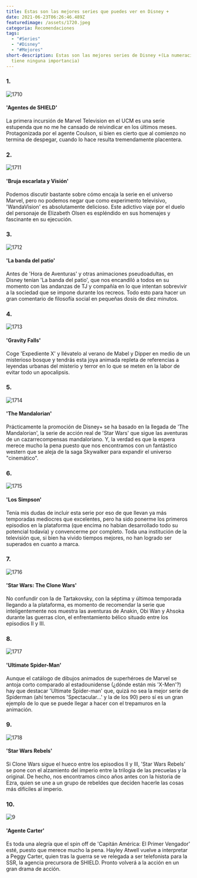 ```yaml
---
title: Estas son las mejores series que puedes ver en Disney +
date: 2021-06-23T06:26:46.489Z
featuredimage: /assets/1720.jpeg
categoria: Recomendaciones
tags:
  - "#Series"
  - "#Disney"
  - "#Mejores"
short-description: Estas son las mejores series de Disney +(La numeración no
  tiene ninguna importancia)
---
```

### 1.

![1710](/assets/1710.jpg "1710")

#### 'Agentes de SHIELD'


La primera incursión de Marvel Television en el UCM es una serie estupenda que no me he cansado de reivindicar en los últimos meses. Protagonizada por el agente Coulson, si bien es cierto que al comienzo no termina de despegar, cuando lo hace resulta tremendamente placentera.

### 2.

![1711](/assets/1711.jpg "1711")

#### 'Bruja escarlata y Visión'


Podemos discutir bastante sobre cómo encaja la serie en el universo Marvel, pero no podemos negar que como experimento televisivo, 'WandaVision' es absolutamente delicioso. Este adictivo viaje por el duelo del personaje de Elizabeth Olsen es espléndido en sus homenajes y fascinante en su ejecución.

### 3.

![1712](/assets/1712.jpg "1712")

#### 'La banda del patio'


Antes de 'Hora de Aventuras' y otras animaciones pseudoadultas, en Disney tenían 'La banda del patio', que nos encandiló a todos en su momento con las andanzas de TJ y compañía en lo que intentan sobrevivir a la sociedad que se impone durante los recreos. Todo esto para hacer un gran comentario de filosofía social en pequeñas dosis de diez minutos.

### 4.

![1713](/assets/1713.jpg "1713")

#### 'Gravity Falls'


Coge 'Expediente X' y llévatelo al verano de Mabel y Dipper en medio de un misterioso bosque y tendrás esta joya animada repleta de referencias a leyendas urbanas del misterio y terror en lo que se meten en la labor de evitar todo un apocalipsis.

### 5.

![1714](/assets/1714.jpeg "1714")

#### 'The Mandalorian'


Prácticamente la promoción de Disney+ se ha basado en la llegada de 'The Mandalorian', la serie de acción real de 'Star Wars' que sigue las aventuras de un cazarrecompensas mandaloriano. Y, la verdad es que la espera merece mucho la pena puesto que nos encontramos con un fantástico western que se aleja de la saga Skywalker para expandir el universo "cinemático".

### 6.

![1715](/assets/1715.png "1715")

#### 'Los Simpson'


Tenía mis dudas de incluir esta serie por eso de que llevan ya más temporadas mediocres que excelentes, pero ha sido ponerme los primeros episodios en la plataforma (que encima no habían desarrollado todo su potencial todavía) y convencerme por completo. Toda una institución de la televisión que, si bien ha vivido tiempos mejores, no han logrado ser superados en cuanto a marca.

### 7.

![1716](/assets/1716.jpg "1716")

#### 'Star Wars: The Clone Wars'


No confundir con la de Tartakovsky, con la séptima y últimoa temporada llegando a la plataforma, es momento de recomendar la serie que inteligentemente nos muestra las aventuras de Anakin, Obi Wan y Ahsoka durante las guerras clon, el enfrentamiento bélico situado entre los episodios II y III.

### 8.

![1717](/assets/1717.jpg "1717")

#### 'Ultimate Spider-Man'


Aunque el catálogo de dibujos animados de superhéroes de Marvel se antoja corto comparado al estadounidense (¿dónde están mis 'X-Men'?) hay que destacar 'Ultimate Spider-man' que, quizá no sea la mejor serie de Spiderman (ahí tenemos 'Spectacular...' y la de los 90) pero sí es un gran ejemplo de lo que se puede llegar a hacer con el trepamuros en la animación.

### 9.

![1718](/assets/1718.jpg "1718")

#### 'Star Wars Rebels'


Si Clone Wars sigue el hueco entre los episodios II y III, 'Star Wars Rebels' se pone con el alzamiento del imperio entre la trilogía de las precuelas y la original. De hecho, nos encontramos cinco años antes con la historia de Ezra, quien se une a un grupo de rebeldes que deciden hacerle las cosas más difíciles al imperio.

### 10.

![9](/assets/1719.jpg "9")

#### 'Agente Carter'

Es toda una alegría que el spin off de 'Capitán América: El Primer Vengador'  esté, puesto que merece mucho la pena. Hayley Atwell vuelve a interpretar a Peggy Carter, quien tras la guerra se ve relegada a ser telefonista para la SSR, la agencia precursora de SHIELD. Pronto volverá a la acción en un gran drama de acción.